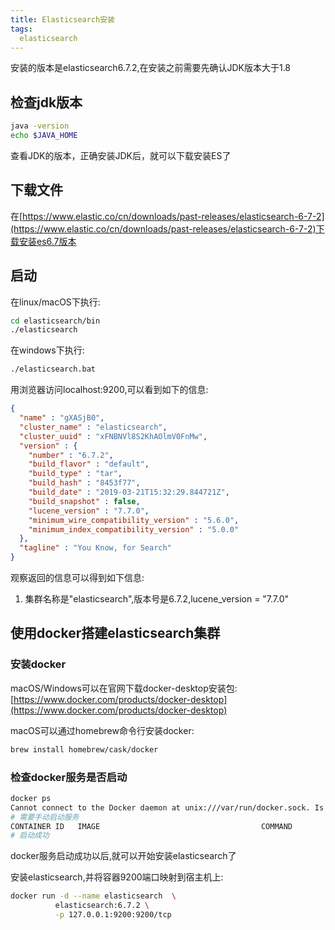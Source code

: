 ```yaml
---
title: Elasticsearch安装
tags: 
  elasticsearch
---
```



安装的版本是elasticsearch6.7.2,在安装之前需要先确认JDK版本大于1.8



<!--more-->

## 检查jdk版本

```bash
java -version
echo $JAVA_HOME
```

查看JDK的版本，正确安装JDK后，就可以下载安装ES了

## 下载文件

在[https://www.elastic.co/cn/downloads/past-releases/elasticsearch-6-7-2](https://www.elastic.co/cn/downloads/past-releases/elasticsearch-6-7-2)下载安装es6.7版本

## 启动

在linux/macOS下执行:

```bash
cd elasticsearch/bin
./elasticsearch
```

在windows下执行:

```bash
./elasticsearch.bat
```

用浏览器访问localhost:9200,可以看到如下的信息:
```json
{
  "name" : "gXASjB0",
  "cluster_name" : "elasticsearch",
  "cluster_uuid" : "xFNBNVl8S2KhAOlmV0FnMw",
  "version" : {
    "number" : "6.7.2",
    "build_flavor" : "default",
    "build_type" : "tar",
    "build_hash" : "8453f77",
    "build_date" : "2019-03-21T15:32:29.844721Z",
    "build_snapshot" : false,
    "lucene_version" : "7.7.0",
    "minimum_wire_compatibility_version" : "5.6.0",
    "minimum_index_compatibility_version" : "5.0.0"
  },
  "tagline" : "You Know, for Search"
}
```

观察返回的信息可以得到如下信息:

1. 集群名称是"elasticsearch",版本号是6.7.2,lucene_version = "7.7.0"

## 使用docker搭建elasticsearch集群

### 安装docker

macOS/Windows可以在官网下载docker-desktop安装包: [https://www.docker.com/products/docker-desktop](https://www.docker.com/products/docker-desktop)

macOS可以通过homebrew命令行安装docker:

```bash
brew install homebrew/cask/docker
```

### 检查docker服务是否启动

```bash
docker ps
Cannot connect to the Docker daemon at unix:///var/run/docker.sock. Is the docker daemon running?
# 需要手动启动服务
CONTAINER ID   IMAGE                                    COMMAND                  CREATED       STATUS                PORTS
# 启动成功
```

docker服务启动成功以后,就可以开始安装elasticsearch了

安装elasticsearch,并将容器9200端口映射到宿主机上:

```bash
docker run -d --name elasticsearch  \
          elasticsearch:6.7.2 \
          -p 127.0.0.1:9200:9200/tcp
```


